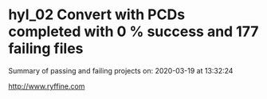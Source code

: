 # hyl_02 Convert with PCDs completed with 0 % success and 177 failing files

Summary of passing and failing projects on: 2020-03-19 at 13:32:24

http://www.ryffine.com
